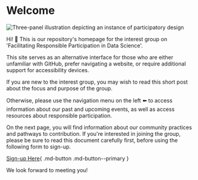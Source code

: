 # Welcome
![Three-panel illustration depicting an instance of participatory design](/img/participatory-design.png)

Hi! 👋 This is our repository's homepage for the interest group on 'Facilitating Responsible Participation in Data Science'.

This site serves as an alternative interface for those who are either unfamiliar with GitHub, prefer navigating a website, or require additional support for accessibility devices.

If you are new to the interest group, you may wish to read this short post about the focus and purpose of the group.

Otherwise, please use the navigation menu on the left ⬅️ to access information about our past and upcoming events, as well as access resources about responsible participation.

On the next page, you will find information about our community practices and pathways to contribution. If you're interested in joining the group, please be sure to read this document carefully first, before using the following form to sign-up.

[Sign-up Here](https://forms.office.com/Pages/ResponsePage.aspx?id=p_SVQ1XklU-Knx-672OE-fR6PcyyBV1JuragBENwKPJUM0gwRTBPTjYxT0VMS0xZTk1XWE83QUQ5TyQlQCN0PWcu){ .md-button .md-button--primary }

We look forward to meeting you!

